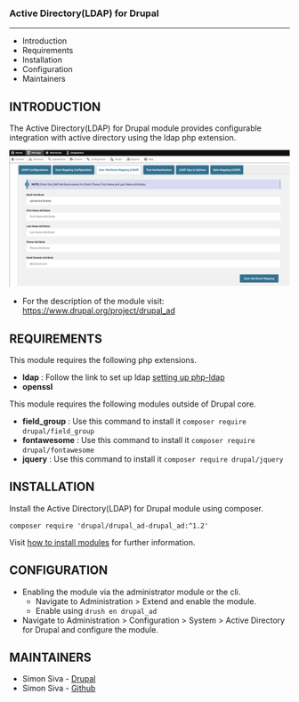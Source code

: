 ### Active Directory(LDAP) for Drupal
-------------------------------------

 * Introduction
 * Requirements
 * Installation
 * Configuration
 * Maintainers


INTRODUCTION
------------

The Active Directory(LDAP) for Drupal module provides configurable integration with active directory using the ldap php extension.

  ![Drupal AD Image](./assets/images/drupal_ad.png )

 * For the description of the module visit:
   https://www.drupal.org/project/drupal_ad


REQUIREMENTS
------------

This module requires the following php extensions.
  - **ldap** : Follow the link to set up ldap [setting up php-ldap](https://gist.github.com/ssiva13/16480feae02061ae90b9ac3a4718ba0d)
  - **openssl**

This module requires the following modules outside of Drupal core.
  - **field_group** : Use this command to install it ``` composer require drupal/field_group ```
  - **fontawesome** : Use this command to install it ``` composer require drupal/fontawesome ```
  - **jquery** : Use this command to install it ``` composer require drupal/jquery ```


INSTALLATION
------------
Install the Active Directory(LDAP) for Drupal module using composer.
```
composer require 'drupal/drupal_ad-drupal_ad:^1.2'
```
Visit [how to install modules](https://www.drupal.org/node/1897420) for further information.


CONFIGURATION
-------------
- Enabling the module via the administrator module or the cli.
   - Navigate to Administration > Extend and enable the module.
   - Enable using ``` drush en drupal_ad ```
- Navigate to Administration > Configuration > System > Active Directory for Drupal and configure the module.


MAINTAINERS
-----------
 * Simon Siva - [Drupal](https://www.drupal.org/u/ssiva)
 * Simon Siva - [Github](https://github.com/ssiva13)
